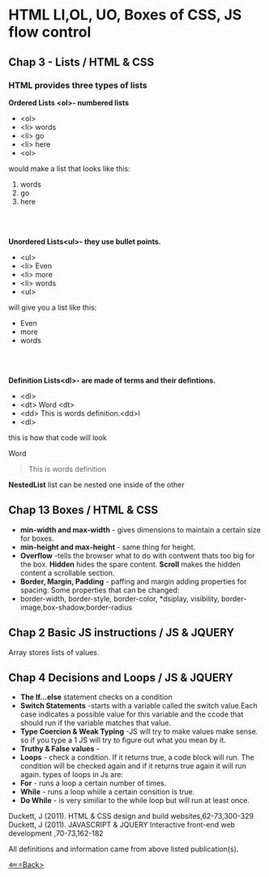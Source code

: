# HTML LI,OL, UO, Boxes of CSS, JS flow control

## Chap 3 - Lists / HTML & CSS

### HTML provides three types of lists

**Ordered Lists \<ol>- numbered lists**

* \<ol>
* \<li> words
* \<li> go
* \<li> here
* \<ol>

would make a list that looks like this:

1. words
2. go
3. here
<br>
<br>

**Unordered Lists\<ul>- they use bullet points.**

* \<ul>
* \<li> Even
* \<li> more
* \<li> words
* \<ul>

will give you a list like this:

* Even
* more
* words
<br>
<br>

**Definition Lists\<dl>- are made of terms and their defintions.**
* \<dl>
* \<dt> Word \<dt>
* \<dd> This is words definition.\<dd>l
* \<dl>

this is how that code will look


Word 
>This is words definition


**NestedList**
list can be nested one inside of the other

## Chap 13 Boxes / HTML & CSS

* **min-width and max-width** - gives dimensions to maintain a certain size for boxes.
* **min-height and max-height** - same thing for height.
* **Overflow** -tells the browser what to do  with contwent thats too big for the box. **Hidden** hides the spare content. **Scroll** makes the hidden content a scrollable section.
* **Border, Margin, Padding** - paffing and margin adding properties for spacing. Some properties that can be changed:
* border-width, border-style, border-color,
*dsiplay, visibility, border-image,box-shadow,border-radius 

## Chap 2 Basic JS instructions / JS & JQUERY
Array stores lists of values. 

## Chap 4 Decisions and Loops / JS & JQUERY
* **The If...else** statement checks on a condition
* **Switch Statements** -starts with a variable called the switch value.Each case indicates a possible value for this variable and the ccode that should run if the variable matches that value.
* **Type Coercion & Weak Typing** -JS will try to make values make sense. so if you type a 1 JS will try to figure out what you mean by it.
* **Truthy & False values**  - 
* **Loops** - check a condition. If it returns true, a code block will run. The condition will be checked again and if it returns true again it will run again. types of loops in Js are:
* **For** - runs a loop a certain number of times.
* **While** - runs a loop whiile a certain consition is true.
* **Do While** - is very similiar to the while loop but will run at least once.


Duckett, J (2011). HTML & CSS design and build websites,62-73,300-329 <br>
Duckett, J (2011). JAVASCRIPT & JQUERY Interactive front-end web development ,70-73,162-182

All definitions and information came from above listed publication(s).

[<===Back>](README.md)